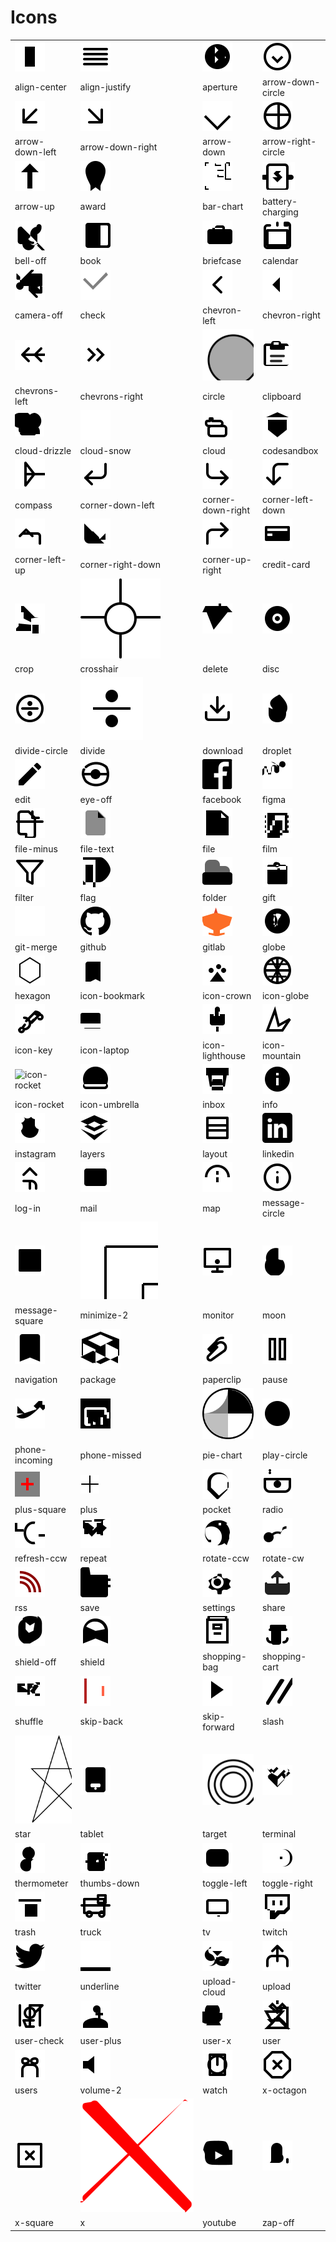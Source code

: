 # Icons

|  |  |  |  |
| ---- | ---- | ---- | ---- |
| ![align-center](icons/align-center.svg) | ![align-justify](icons/align-justify.svg) | ![aperture](icons/aperture.svg) | ![arrow-down-circle](icons/arrow-down-circle.svg)
| align-center | align-justify | aperture | arrow-down-circle
| ![arrow-down-left](icons/arrow-down-left.svg) | ![arrow-down-right](icons/arrow-down-right.svg) | ![arrow-down](icons/arrow-down.svg) | ![arrow-right-circle](icons/arrow-right-circle.svg)
| arrow-down-left | arrow-down-right | arrow-down | arrow-right-circle
| ![arrow-up](icons/arrow-up.svg) | ![award](icons/award.svg) | ![bar-chart](icons/bar-chart.svg) | ![battery-charging](icons/battery-charging.svg)
| arrow-up | award | bar-chart | battery-charging
| ![bell-off](icons/bell-off.svg) | ![book](icons/book.svg) | ![briefcase](icons/briefcase.svg) | ![calendar](icons/calendar.svg)
| bell-off | book | briefcase | calendar
| ![camera-off](icons/camera-off.svg) | ![check](icons/check.svg) | ![chevron-left](icons/chevron-left.svg) | ![chevron-right](icons/chevron-right.svg)
| camera-off | check | chevron-left | chevron-right
| ![chevrons-left](icons/chevrons-left.svg) | ![chevrons-right](icons/chevrons-right.svg) | ![circle](icons/circle.svg) | ![clipboard](icons/clipboard.svg)
| chevrons-left | chevrons-right | circle | clipboard
| ![cloud-drizzle](icons/cloud-drizzle.svg) | ![cloud-snow](icons/cloud-snow.svg) | ![cloud](icons/cloud.svg) | ![codesandbox](icons/codesandbox.svg)
| cloud-drizzle | cloud-snow | cloud | codesandbox
| ![compass](icons/compass.svg) | ![corner-down-left](icons/corner-down-left.svg) | ![corner-down-right](icons/corner-down-right.svg) | ![corner-left-down](icons/corner-left-down.svg)
| compass | corner-down-left | corner-down-right | corner-left-down
| ![corner-left-up](icons/corner-left-up.svg) | ![corner-right-down](icons/corner-right-down.svg) | ![corner-up-right](icons/corner-up-right.svg) | ![credit-card](icons/credit-card.svg)
| corner-left-up | corner-right-down | corner-up-right | credit-card
| ![crop](icons/crop.svg) | ![crosshair](icons/crosshair.svg) | ![delete](icons/delete.svg) | ![disc](icons/disc.svg)
| crop | crosshair | delete | disc
| ![divide-circle](icons/divide-circle.svg) | ![divide](icons/divide.svg) | ![download](icons/download.svg) | ![droplet](icons/droplet.svg)
| divide-circle | divide | download | droplet
| ![edit](icons/edit.svg) | ![eye-off](icons/eye-off.svg) | ![facebook](icons/facebook.svg) | ![figma](icons/figma.svg)
| edit | eye-off | facebook | figma
| ![file-minus](icons/file-minus.svg) | ![file-text](icons/file-text.svg) | ![file](icons/file.svg) | ![film](icons/film.svg)
| file-minus | file-text | file | film
| ![filter](icons/filter.svg) | ![flag](icons/flag.svg) | ![folder](icons/folder.svg) | ![gift](icons/gift.svg)
| filter | flag | folder | gift
| ![git-merge](icons/git-merge.svg) | ![github](icons/github.svg) | ![gitlab](icons/gitlab.svg) | ![globe](icons/globe.svg)
| git-merge | github | gitlab | globe
| ![hexagon](icons/hexagon.svg) | ![icon-bookmark](icons/icon-bookmark.svg) | ![icon-crown](icons/icon-crown.svg) | ![icon-globe](icons/icon-globe.svg)
| hexagon | icon-bookmark | icon-crown | icon-globe
| ![icon-key](icons/icon-key.svg) | ![icon-laptop](icons/icon-laptop.svg) | ![icon-lighthouse](icons/icon-lighthouse.svg) | ![icon-mountain](icons/icon-mountain.svg)
| icon-key | icon-laptop | icon-lighthouse | icon-mountain
| ![icon-rocket](icons/icon-rocket.svg) | ![icon-umbrella](icons/icon-umbrella.svg) | ![inbox](icons/inbox.svg) | ![info](icons/info.svg)
| icon-rocket | icon-umbrella | inbox | info
| ![instagram](icons/instagram.svg) | ![layers](icons/layers.svg) | ![layout](icons/layout.svg) | ![linkedin](icons/linkedin.svg)
| instagram | layers | layout | linkedin
| ![log-in](icons/log-in.svg) | ![mail](icons/mail.svg) | ![map](icons/map.svg) | ![message-circle](icons/message-circle.svg)
| log-in | mail | map | message-circle
| ![message-square](icons/message-square.svg) | ![minimize-2](icons/minimize-2.svg) | ![monitor](icons/monitor.svg) | ![moon](icons/moon.svg)
| message-square | minimize-2 | monitor | moon
| ![navigation](icons/navigation.svg) | ![package](icons/package.svg) | ![paperclip](icons/paperclip.svg) | ![pause](icons/pause.svg)
| navigation | package | paperclip | pause
| ![phone-incoming](icons/phone-incoming.svg) | ![phone-missed](icons/phone-missed.svg) | ![pie-chart](icons/pie-chart.svg) | ![play-circle](icons/play-circle.svg)
| phone-incoming | phone-missed | pie-chart | play-circle
| ![plus-square](icons/plus-square.svg) | ![plus](icons/plus.svg) | ![pocket](icons/pocket.svg) | ![radio](icons/radio.svg)
| plus-square | plus | pocket | radio
| ![refresh-ccw](icons/refresh-ccw.svg) | ![repeat](icons/repeat.svg) | ![rotate-ccw](icons/rotate-ccw.svg) | ![rotate-cw](icons/rotate-cw.svg)
| refresh-ccw | repeat | rotate-ccw | rotate-cw
| ![rss](icons/rss.svg) | ![save](icons/save.svg) | ![settings](icons/settings.svg) | ![share](icons/share.svg)
| rss | save | settings | share
| ![shield-off](icons/shield-off.svg) | ![shield](icons/shield.svg) | ![shopping-bag](icons/shopping-bag.svg) | ![shopping-cart](icons/shopping-cart.svg)
| shield-off | shield | shopping-bag | shopping-cart
| ![shuffle](icons/shuffle.svg) | ![skip-back](icons/skip-back.svg) | ![skip-forward](icons/skip-forward.svg) | ![slash](icons/slash.svg)
| shuffle | skip-back | skip-forward | slash
| ![star](icons/star.svg) | ![tablet](icons/tablet.svg) | ![target](icons/target.svg) | ![terminal](icons/terminal.svg)
| star | tablet | target | terminal
| ![thermometer](icons/thermometer.svg) | ![thumbs-down](icons/thumbs-down.svg) | ![toggle-left](icons/toggle-left.svg) | ![toggle-right](icons/toggle-right.svg)
| thermometer | thumbs-down | toggle-left | toggle-right
| ![trash](icons/trash.svg) | ![truck](icons/truck.svg) | ![tv](icons/tv.svg) | ![twitch](icons/twitch.svg)
| trash | truck | tv | twitch
| ![twitter](icons/twitter.svg) | ![underline](icons/underline.svg) | ![upload-cloud](icons/upload-cloud.svg) | ![upload](icons/upload.svg)
| twitter | underline | upload-cloud | upload
| ![user-check](icons/user-check.svg) | ![user-plus](icons/user-plus.svg) | ![user-x](icons/user-x.svg) | ![user](icons/user.svg)
| user-check | user-plus | user-x | user
| ![users](icons/users.svg) | ![volume-2](icons/volume-2.svg) | ![watch](icons/watch.svg) | ![x-octagon](icons/x-octagon.svg)
| users | volume-2 | watch | x-octagon
| ![x-square](icons/x-square.svg) | ![x](icons/x.svg) | ![youtube](icons/youtube.svg) | ![zap-off](icons/zap-off.svg)
| x-square | x | youtube | zap-off

